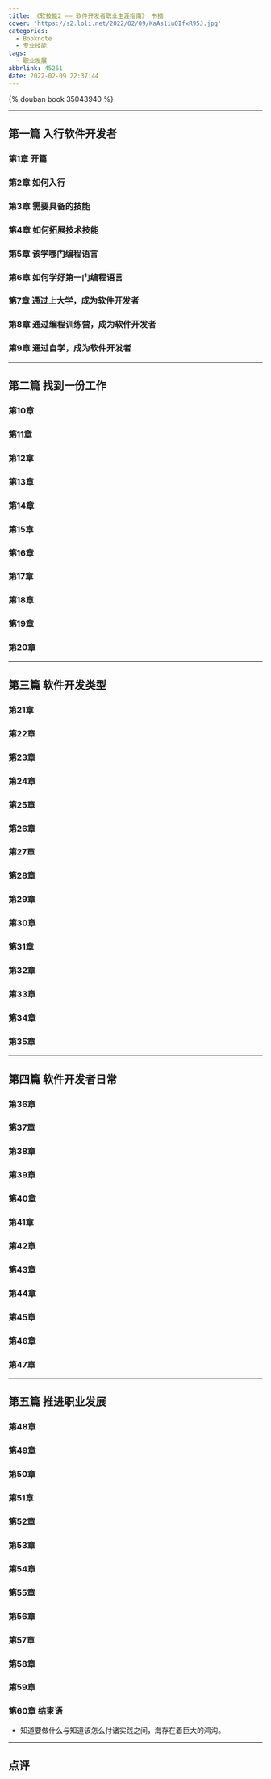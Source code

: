 ```yaml
---
title: 《软技能2 —— 软件开发者职业生涯指南》 书摘
cover: 'https://s2.loli.net/2022/02/09/KaAs1iuQIfxR95J.jpg'
categories:
  - Booknote
  - 专业技能
tags:
  - 职业发展
abbrlink: 45261
date: 2022-02-09 22:37:44
---
```


{% douban book 35043940 %}

---

## 第一篇 入行软件开发者

### 第1章 开篇
### 第2章 如何入行
### 第3章 需要具备的技能
### 第4章 如何拓展技术技能
### 第5章 该学哪门编程语言
### 第6章 如何学好第一门编程语言
### 第7章 通过上大学，成为软件开发者
### 第8章 通过编程训练营，成为软件开发者
### 第9章 通过自学，成为软件开发者

---

## 第二篇 找到一份工作

### 第10章 
### 第11章 
### 第12章 
### 第13章 
### 第14章 
### 第15章 
### 第16章 
### 第17章 
### 第18章 
### 第19章 
### 第20章 

---

## 第三篇 软件开发类型

### 第21章 
### 第22章 
### 第23章 
### 第24章 
### 第25章 
### 第26章 
### 第27章 
### 第28章 
### 第29章 
### 第30章 
### 第31章 
### 第32章 
### 第33章 
### 第34章 
### 第35章 

---

## 第四篇 软件开发者日常

### 第36章 
### 第37章 
### 第38章 
### 第39章 
### 第40章 
### 第41章 
### 第42章 
### 第43章 
### 第44章 
### 第45章 
### 第46章 
### 第47章 

---

## 第五篇 推进职业发展

### 第48章 
### 第49章 
### 第50章 
### 第51章 
### 第52章 
### 第53章 
### 第54章 
### 第55章 
### 第56章 
### 第57章 
### 第58章 
### 第59章 
### 第60章 结束语

- 知道要做什么与知道该怎么付诸实践之间，海存在着巨大的鸿沟。

--- 

## 点评

